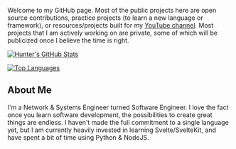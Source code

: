 Welcome to my GitHub page. Most of the public projects here are open source contributions, practice projects (to learn a new language or framework), or  resources/projects built for my [YouTube channel](https://youtube.com/c/huntabyte). Most projects that I am actively working on are private, some of which will be publicized once I believe the time is right.


[![Hunter's GitHub Stats](https://github-readme-stats.vercel.app/api?username=huntabyte&show_icons=true&layout=compact&theme=dark)](https://github.com/huntabyte)

[![Top Languages](https://github-readme-stats.vercel.app/api/top-langs/?username=huntabyte&layout=compact&theme=dark)](https://github.com/huntabyte)


## About Me

I'm a Network & Systems Engineer turned Software Engineer. I love the fact once you learn software development, the possibilities to create great things are endless. I haven't made the full commitment to a single language yet, but I am currently heavily invested in learning Svelte/SvelteKit, and have spent a bit of time using Python & NodeJS.

